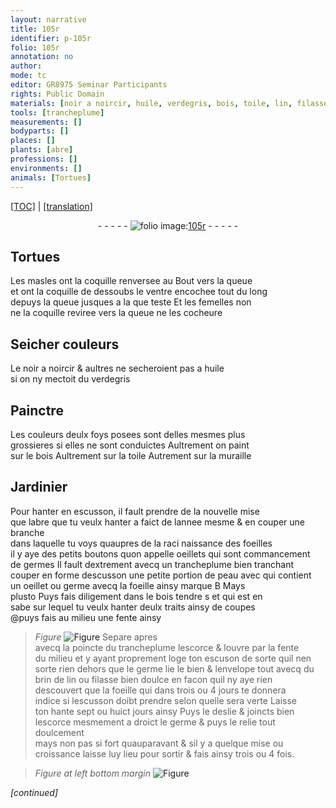 ```yaml
---
layout: narrative
title: 105r
identifier: p-105r
folio: 105r
annotation: no
author:
mode: tc
editor: GR8975 Seminar Participants
rights: Public Domain
materials: [noir a noircir, huile, verdegris, bois, toile, lin, filasse]
tools: [trancheplume]
measurements: []
bodyparts: []
places: []
plants: [abre]
professions: []
environments: []
animals: [Tortues]
---
```


<p><a href="{{ site.baseurl }}/diplomatic/">[TOC]</a> | <a href="{{ site.baseurl }}/texts/p-105r_tl/" target="_blank">[translation]</a></p><div class="folio" align="center">- - - - - <a href="http://gallica.bnf.fr/ark:/12148/btv1b10500001g/f215.image" target="_blank"><img src="https://cu-mkp.github.io/2017-workshop-edition/assets/photo-icon.png" alt="folio image: " style="display:inline-block; margin-bottom:-3px;"/>105r</a> - - - - - </div>  
  

## <span class="al">Tortues</span>

 
Les masles ont la coquille renversee au Bout vers la queue<br/> et ont la coquille de dessoubs le ventre encochee tout du long<br/> depuys la queue jusques a la <span class="del">que</span> teste Et les femelles non<br/> ne la coquille reviree vers la queue ne les cocheure
 
 
  

## Seicher couleurs

 
Le <span class="m">noir a noircir</span> & aultres ne secheroient pas a <span class="m">huile</span><br/> si on ny mectoit du <span class="m">verdegris</span>
 
 
  

## Painctre

 
Les couleurs deulx foys posees sont delles mesmes plus<br/> grossieres si elles ne sont conduictes Aultrement on paint<br/> sur le <span class="m">bois</span> Aultrement sur la <span class="m">toile</span> Autrement sur la muraille
 
 
  

## Jardinier

 
Pour hanter en escusson, il fault prendre de la nouvelle mise<br/> que l<span class="pa">abre</span> que tu veulx hanter a faict <span class="add">de lannee mesme</span> & en couper une branche<br/> dans laquelle tu voys quaupres de la <span class="del">raci</span> naissance des foeilles<br/> il y aye des petits boutons quon appelle oeillets qui sont commancement<br/> de germes Il fault dextrement avecq un <span class="tl">trancheplume</span> bien tranchant<br/> couper en forme descusson une petite portion de peau <span class="del">avec</span> qui contient<br/> un oeillet ou germe avecq la foeille ainsy marque B <span class="del">Mays</span><br/> <span class="del">plusto</span> Puys fais diligement dans le bois tendre <span class="del">s</span> et qui est en<br/> sabe sur lequel tu veulx hanter deulx traits ainsy <span class="del">de</span> coupes<br/> @puys fais au milieu une fente ainsy 
> *Figure*
> <a href="https://drive.google.com/open?id=0B9-oNrvWdlO5T1FZYTdOT1U4Qzg" target="_blank"><img src="https://cu-mkp.github.io/GR8975-edition/assets/photo-icon.png" alt="Figure" style="display:inline-block; margin-bottom:-3px;"/></a>
 Separe apres<br/> avecq la poincte du <span class="tl">trancheplume</span> lescorce & louvre par la fente<br/> du milieu et y ayant proprement loge ton escuson de sorte quil nen<br/> sorte rien dehors que le germe lie le bien & lenvelope tout avecq du<br/> brin de <span class="m">lin</span> ou <span class="m">filasse</span> bien doulce en facon quil ny aye rien<br/> descouvert que la foeille qui dans trois ou 4 jours te donnera<br/> indice si lescusson doibt prendre selon quelle sera verte Laisse<br/> ton hante sept ou huict jours ainsy Puys le deslie & joincts bien<br/> lescorce mesmement a droict le germe & puys le relie tout doulcement<br/> mays non pas si fort quauparavant & sil y a quelque mise ou<br/> croissance laisse luy lieu pour sortir & fais ainsy trois ou 4 fois.
 
> *Figure*
> *at left bottom margin*
> <a href="https://drive.google.com/open?id=0B9-oNrvWdlO5UWpzdGVweGVvQTg" target="_blank"><img src="https://cu-mkp.github.io/GR8975-edition/assets/photo-icon.png" alt="Figure" style="display:inline-block; margin-bottom:-3px;"/></a>
 
*[continued]*
 
